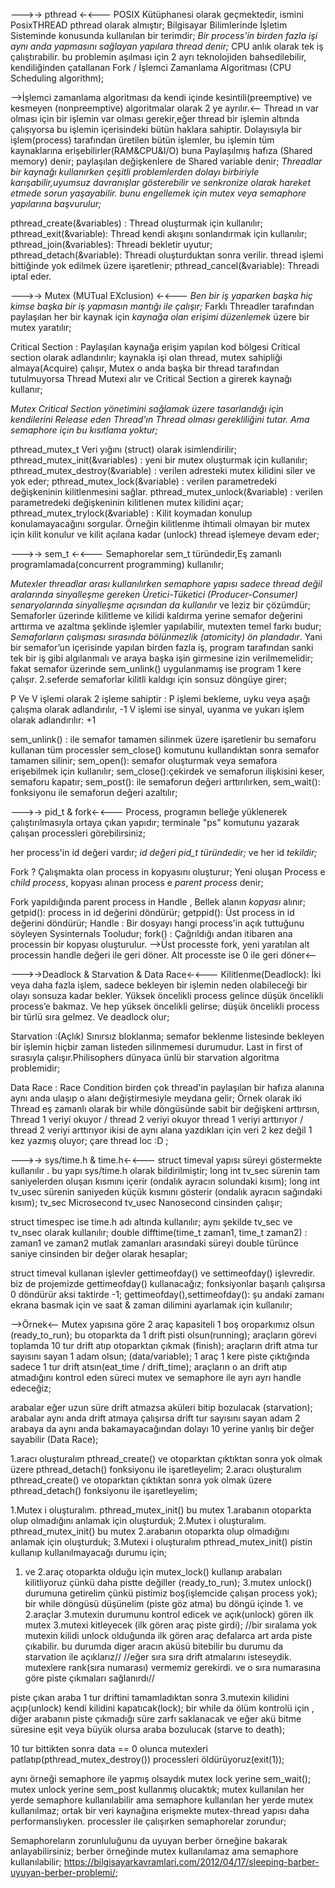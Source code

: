 --->-> pthread <-<---
POSIX Kütüphanesi olarak geçmektedir, ismini PosixTHREAD pthread olarak almıştır;
Bilgisayar Bilimlerinde İşletim Sisteminde konusunda kullanılan bir terimdir;
*Bir process'in birden fazla işi aynı anda yapmasını sağlayan yapılara thread denir;*
CPU anlık olarak tek iş çalıştırabilir. bu problemin aşılması için 2 ayrı teknolojiden bahsedilebilir,
kendiliğinden çatallanan Fork / İşlemci Zamanlama Algoritması (CPU Scheduling algorithm);

-->İşlemci zamanlama algoritması da kendi içinde kesintili(preemptive) ve kesmeyen (nonpreemptive) algoritmalar olarak 2 ye ayrılır.<--
Thread ın var olması için bir işlemin var olması gerekir,eğer thread bir işlemin altında çalışıyorsa bu işlemin içerisindeki bütün haklara sahiptir.
Dolayısıyla bir işlem(process) tarafından üretilen bütün işlemler, bu işlemin tüm kaynaklarına erişebilirler(RAM&CPU&I/O) buna Paylaşılmış hafıza (Shared memory) denir;
paylaşılan değişkenlere de Shared variable denir;
*Threadlar bir kaynağı kullanırken çeşitli problemlerden dolayı birbiriyle karışabilir,uyumsuz davranışlar gösterebilir ve senkronize olarak hareket etmede sorun yaşayabilir. bunu engellemek için mutex veya semaphore yapılarına başvurulur;*

pthread_create(&variables) : Thread oluşturmak için kullanılır;
pthread_exit(&variable): Thread kendi akışını sonlandırmak için kullanılır;
pthread_join(&variables): Threadi bekletir uyutur;
pthread_detach(&variable): Threadi oluşturduktan sonra verilir. thread işlemi bittiğinde yok edilmek üzere işaretlenir;
pthread_cancel(&variable): Threadi iptal eder. 



--->-> Mutex (MUTual EXclusion) <-<---
*Ben bir iş yaparken başka hiç kimse başka bir iş yapmasın mantığı ile çalışır;*
Farklı Threadler tarafından paylaşılan her bir kaynak için *kaynağa olan erişimi düzenlemek* üzere bir mutex yaratılır;

Critical Section : Paylaşılan kaynağa erişim yapılan kod bölgesi Critical section olarak adlandırılır;
kaynakla işi olan thread, mutex sahipliği almaya(Acquire) çalışır, Mutex o anda başka bir thread tarafından tutulmuyorsa Thread Mutexi alır ve Critical Section a girerek kaynağı kullanır;

*Mutex Critical Section yönetimini sağlamak üzere tasarlandığı için kendilerini Release eden Thread'ın Thread olması gerekliliğini tutar. Ama semaphore için bu kısıtlama yoktur;*

pthread_mutex_t Veri yığını (struct) olarak isimlendirilir;
pthread_mutex_init(&variables) : yeni bir mutex oluşturmak için kullanılır;
pthread_mutex_destroy(&variable) : verilen adresteki mutex kilidini siler ve yok eder;
pthread_mutex_lock(&variable) : verilen parametredeki değişkeninin kilitlenmesini sağlar.
pthread_mutex_unlock(&variable) : verilen parametredeki değişkeninin kilitlenen mutex kilidini açar;
pthread_mutex_trylock(&variable) : Kilit koymadan konulup konulamayacağını sorgular. Örneğin kilitlenme ihtimali olmayan bir mutex için kilit konulur ve kilit açılana kadar (unlock) thread işlemeye devam eder;



--->-> sem_t <-<---
Semaphorelar sem_t türündedir,Eş zamanlı programlamada(concurrent programming) kullanılır;

*Mutexler threadlar arası kullanılırken semaphore yapısı sadece thread değil aralarında sinyalleşme gereken Üretici-Tüketici (Producer-Consumer) senaryolarında sinyalleşme açısından da kullanılır* ve leziz bir çözümdür;
Semaforler üzerinde kilitleme ve kilidi kaldırma yerine semafor değerini arttırma ve azaltma şeklinde işlemler yapılabilir, mutexten temel farkı budur;
*Semaforların çalışması sırasında bölünmezlik (atomicity) ön plandadır*. Yani bir semafor’un içerisinde yapılan birden fazla iş, program tarafından sanki tek bir iş gibi algılanmalı ve araya başka işin girmesine izin verilmemelidir;
fakat semafor üzerinde sem_unlink() uygulanmamış ise program 1 kere çalışır. 2.seferde semaforlar kilitli kaldıgı için sonsuz döngüye girer;

P Ve V işlemi olarak 2 işleme sahiptir : 
P işlemi bekleme, uyku veya aşağı çalışma olarak adlandırılır, -1
V işlemi ise sinyal, uyanma ve yukarı işlem olarak adlandırılır: +1

sem_unlink() : ile semafor tamamen silinmek üzere işaretlenir bu semaforu kullanan tüm processler sem_close() komutunu kullandıktan sonra semafor tamamen silinir;
sem_open(): semafor oluşturmak veya semafora erişebilmek için kullanılır;
sem_close():çekirdek ve semaforun ilişkisini keser, semaforu kapatır;
sem_post(): ile semaforun değeri arttırılırken,
sem_wait(): fonksiyonu ile semaforun değeri azaltılır;



--->-> pid_t & fork<-<---
Process, programın belleğe yüklenerek çalıştırılmasıyla ortaya çıkan yapıdır;
terminale "ps" komutunu yazarak çalışan processleri görebilirsiniz;

her process'in id değeri vardır;
*id değeri pid_t türündedir;*
ve her id *tekildir;*

Fork ? Çalışmakta olan process in kopyasını oluşturur;
Yeni oluşan Process e *child process*,
kopyası alınan process e *parent process* denir;

Fork yapıldığında parent process in Handle , Bellek alanın *kopyası* alınır;
getpid(): process in id değerini döndürür;
getppid(): Üst process in id değerini döndürür;
Handle : Bir dosyayı hangi process'in açık tuttuğunu söyleyen Sysinternals Tooludur;
fork() : Çağrıldığı andan itibaren ana processin bir kopyası oluşturulur.
-->Üst processte fork, yeni yaratılan alt processin handle değeri ile geri döner. Alt processte ise 0 ile geri döner<--



--->->Deadlock & Starvation & Data Race<-<---
Kilitlenme(Deadlock): İki veya daha fazla işlem, sadece bekleyen bir işlemin neden olabileceği bir olayı sonsuza kadar bekler.
Yüksek öncelikli process gelince düşük öncelikli process’e bakmaz. Ve hep yüksek öncelikli gelirse; düşük öncelikli process bir türlü sıra gelmez.
Ve deadlock olur;

Starvation :(Açlık) Sınırsız bloklanma; semafor beklenme listesinde bekleyen bir işlemin hiçbir zaman listeden silinmemesi durumudur. Last in first of sırasıyla çalışır.Philisophers dünyaca ünlü bir starvation algoritma problemidir;

Data Race : Race Condition birden çok thread'in paylaşılan bir hafıza alanına aynı anda ulaşıp o alanı değiştirmesiyle meydana gelir;
Örnek olarak iki Thread eş zamanlı olarak bir while döngüsünde sabit bir değişkeni arttırsın,
Thread 1 veriyi okuyor / thread 2 veriyi okuyor
thread 1 veriyi arttırıyor / thread 2 veriyi arttırıyor
ikisi de aynı alana yazdıkları için veri 2 kez değil 1 kez yazmış oluyor;
çare thread loc :D ;



--->-> sys/time.h & time.h<-<---
struct timeval yapısı süreyi göstermekte kullanılır . bu yapı sys/time.h olarak bildirilmiştir;
long int tv_sec sürenin tam saniyelerden oluşan kısmını içerir (ondalık ayracın solundaki kısım);
long int tv_usec sürenin saniyeden küçük kısmını gösterir (ondalık ayracın sağındaki kısım); 
tv_sec Microsecond tv_usec Nanosecond cinsinden çalışır;

struct timespec ise time.h adı altında kullanılır;
aynı şekilde tv_sec ve tv_nsec olarak kullanılır;
double difftime(time_t zaman1, time_t zaman2) : zaman1 ve zaman2 mutlak zamanları arasındaki süreyi double türünce saniye cinsinden bir değer olarak hesaplar;

struct timeval kullanan işlevler gettimeofday() ve settimeofday() işlevredir. biz de projemizde gettimeofday() kullanacağız;
fonksiyonlar başarılı çalışırsa 0 döndürür aksi taktirde -1; 
gettimeofday(),settimeofday(): şu andaki zamanı ekrana basmak için ve saat & zaman dilimini ayarlamak için kullanılır;


-->Örnek<--
Mutex yapısına göre 2 araç kapasiteli 1 boş oroparkımız olsun (ready_to_run);
bu otoparkta da 1 drift pisti olsun(running);
araçların görevi toplamda 10 tur drift atıp otoparktan çıkmak (finish);
araçların drift atma tur sayısını sayan 1 adam olsun; (data/variable);
1 araç 1 kere piste çıktığında sadece 1 tur drift atsın(eat_time / drift_time);
araçların o an drift atıp atmadığını kontrol eden süreci mutex ve semaphore ile ayrı ayrı handle edeceğiz;

arabalar eğer uzun süre drift atmazsa aküleri bitip bozulacak (starvation);
arabalar aynı anda drift atmaya çalışırsa drift tur sayısını sayan adam 2 arabaya da aynı anda bakamayacağından dolayı 10 yerine yanlış bir değer sayabilir (Data Race);

1.aracı oluşturalım pthread_create() ve otoparktan çıktıktan sonra yok olmak üzere pthread_detach() fonksiyonu ile işaretleyelim;
2.aracı oluşturalım pthread_create() ve otoparktan çıktıktan sonra yok olmak üzere pthread_detach() fonksiyonu ile işaretleyelim;

1.Mutex i oluşturalım. pthread_mutex_init() bu mutex 1.arabanın otoparkta olup olmadığını anlamak için oluşturduk;
2.Mutex i oluşturalım. pthread_mutex_init() bu mutex 2.arabanın otoparkta olup olmadığını anlamak için oluşturduk;
3.Mutexi i oluşturalım pthread_mutex_init() pistin kullanıp kullanılmayacağı durumu için; 

1. ve 2.araç otoparkta olduğu için mutex_lock() kullanıp arabaları kilitliyoruz çünkü daha pistte değiller (ready_to_run);
3.mutex unlock() durumuna getirelim çünkü pistimiz boş(işlemcide çalışan process yok);
bir while döngüsü düşünelim (piste göz atma) bu döngü içinde 1. ve 2.araçlar 3.mutexin durumunu kontrol edicek ve açık(unlock) gören ilk mutex 3.mutexi kitleyecek (ilk gören araç piste girdi);
//bir sıralama yok mutexin kilidi unlock olduğunda ilk gören araç defalarca art arda piste çıkabilir. bu durumda diger aracın aküsü bitebilir bu durumu da starvation ile açıklarız//
//eğer sıra sıra drift atmalarını isteseydik. mutexlere rank(sıra numarası) vermemiz gerekirdi. ve o sıra numarasına göre piste çıkmaları sağlanırdı//

piste çıkan araba 1 tur driftini tamamladıktan sonra 3.mutexin kilidini açıp(unlock) kendi kilidini kapatıcak(lock);
bir while da ölüm kontrolü için , diğer arabanın piste çıkmadığı süre zarfı saklanacak ve eğer akü bitme süresine eşit veya büyük olursa araba bozulucak (starve to death);

10 tur bittikten sonra data == 0 olunca mutexleri patlatıp(pthread_mutex_destroy()) processleri öldürüyoruz(exit(1));

aynı örneği semaphore ile yapmış olsaydık mutex lock yerine sem_wait(); mutex unlock yerine sem_post kullanmış olucaktık;
mutex kullanılan her yerde semaphore kullanılabilir ama semaphore kullanılan her yerde mutex kullanılmaz;
ortak bir veri kaynağına erişmekte mutex-thread yapısı daha performanslıyken. processler ile çalışırken semaphorelar zorundur;

Semaphoreların zorunluluğunu da uyuyan berber örneğine bakarak anlayabilirsiniz; berber örneğinde mutex kullanılamaz ama semaphore kullanılabilir;
https://bilgisayarkavramlari.com/2012/04/17/sleeping-barber-uyuyan-berber-problemi/;
